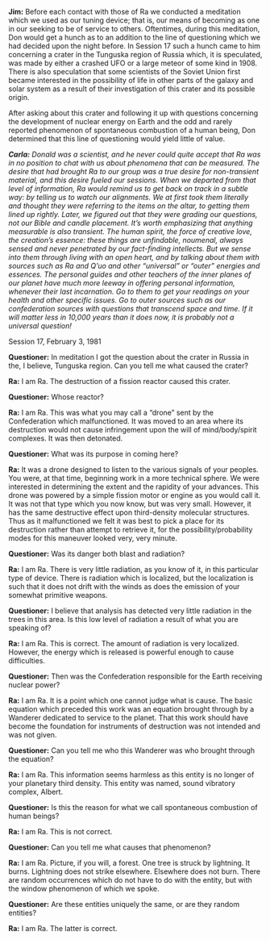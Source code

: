 <p><strong>Jim:</strong> Before each contact with those of Ra we conducted a meditation which we used as our tuning device; that is, our means of becoming as one in our seeking to be of service to others. Oftentimes, during this meditation, Don would get a hunch as to an addition to the line of questioning which we had decided upon the night before. In Session 17 such a hunch came to him concerning a crater in the Tunguska region of Russia which, it is speculated, was made by either a crashed UFO or a large meteor of some kind in 1908. There is also speculation that some scientists of the Soviet Union first became interested in the possibility of life in other parts of the galaxy and solar system as a result of their investigation of this crater and its possible origin.</p>
<p>After asking about this crater and following it up with questions concerning the development of nuclear energy on Earth and the odd and rarely reported phenomenon of spontaneous combustion of a human being, Don determined that this line of questioning would yield little of value.</p>
<p><strong><em>Carla:</em></strong><em> Donald was a scientist, and he never could quite accept that Ra was in no position to chat with us about phenomena that can be measured. The desire that had brought Ra to our group was a true desire for non-transient material, and this desire fueled our sessions. When we departed from that level of information, Ra would remind us to get back on track in a subtle way: by telling us to watch our alignments. We at first took them literally and thought they were referring to the items on the altar, to getting them lined up rightly. Later, we figured out that they were grading our questions, not our Bible and candle placement. It’s worth emphasizing that anything measurable is also transient. The human spirit, the force of creative love, the creation’s essence: these things are unfindable, noumenal, always sensed and never penetrated by our fact-finding intellects. But we sense into them through living with an open heart, and by talking about them with sources such as Ra and Q’uo and other “universal” or “outer” energies and essences. The personal guides and other teachers of the inner planes of our planet have much more leeway in offering personal information, whenever their last incarnation. Go to them to get your readings on your health and other specific issues. Go to outer sources such as our confederation sources with questions that transcend space and time. If it will matter less in 10,000 years than it does now, it is probably not a universal question!</em></p>
<p class="transcript-sub-title">Session 17, February 3, 1981</p>
<p><strong>Questioner:</strong> In meditation I got the question about the crater in Russia in the, I believe, Tunguska region. Can you tell me what caused the crater?</p>
<p><strong>Ra:</strong> I am Ra. The destruction of a fission reactor caused this crater.</p>
<p><strong>Questioner:</strong> Whose reactor?</p>
<p><strong>Ra:</strong> I am Ra. This was what you may call a “drone” sent by the Confederation which malfunctioned. It was moved to an area where its destruction would not cause infringement upon the will of mind/body/spirit complexes. It was then detonated.</p>
<p><strong>Questioner:</strong> What was its purpose in coming here?</p>
<p><strong>Ra:</strong> It was a drone designed to listen to the various signals of your peoples. You were, at that time, beginning work in a more technical sphere. We were interested in determining the extent and the rapidity of your advances. This drone was powered by a simple fission motor or engine as you would call it. It was not that type which you now know, but was very small. However, it has the same destructive effect upon third-density molecular structures. Thus as it malfunctioned we felt it was best to pick a place for its destruction rather than attempt to retrieve it, for the possibility/probability modes for this maneuver looked very, very minute.</p>
<p><strong>Questioner:</strong> Was its danger both blast and radiation?</p>
<p><strong>Ra:</strong> I am Ra. There is very little radiation, as you know of it, in this particular type of device. There is radiation which is localized, but the localization is such that it does not drift with the winds as does the emission of your somewhat primitive weapons.</p>
<p><strong>Questioner:</strong> I believe that analysis has detected very little radiation in the trees in this area. Is this low level of radiation a result of what you are speaking of?</p>
<p><strong>Ra:</strong> I am Ra. This is correct. The amount of radiation is very localized. However, the energy which is released is powerful enough to cause difficulties.</p>
<p><strong>Questioner:</strong> Then was the Confederation responsible for the Earth receiving nuclear power?</p>
<p><strong>Ra:</strong> I am Ra. It is a point which one cannot judge what is cause. The basic equation which preceded this work was an equation brought through by a Wanderer dedicated to service to the planet. That this work should have become the foundation for instruments of destruction was not intended and was not given.</p>
<p><strong>Questioner:</strong> Can you tell me who this Wanderer was who brought through the equation?</p>
<p><strong>Ra:</strong> I am Ra. This information seems harmless as this entity is no longer of your planetary third density. This entity was named, sound vibratory complex, Albert.</p>
<p><strong>Questioner:</strong> Is this the reason for what we call spontaneous combustion of human beings?</p>
<p><strong>Ra:</strong> I am Ra. This is not correct.</p>
<p><strong>Questioner:</strong> Can you tell me what causes that phenomenon?</p>
<p><strong>Ra:</strong> I am Ra. Picture, if you will, a forest. One tree is struck by lightning. It burns. Lightning does not strike elsewhere. Elsewhere does not burn. There are random occurrences which do not have to do with the entity, but with the window phenomenon of which we spoke.</p>
<p><strong>Questioner:</strong> Are these entities uniquely the same, or are they random entities?</p>
<p><strong>Ra:</strong> I am Ra. The latter is correct.</p>